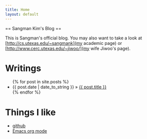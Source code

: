 ```yaml
---
title: Home
layout: default 
---
```


== Sangman Kim's Blog ==

This is Sangman's official blog. You may also want to take a look at [http://cs.utexas.edu/~sangmank](my academic page) or [http://www.cerc.utexas.edu/~jiwoo/](my wife Jiwoo's page). 

<div id="home">
    <h1>Writings</h1>
  <ul class="posts">
    {% for post in site.posts %}
      <li><span>{{ post.date | date_to_string }}</span> &raquo; <a href="{{ post.url }}">{{ post.title }}</a></li>
    {% endfor %}
  </ul>
  
  <h1>Things I like</h1>
  <ul>
  <li> <a href="http://www.github.com">github</a> </li>
  <li> <a href="http://orgmode.org/">Emacs org mode</a> </li>
  </ul>

</div>

